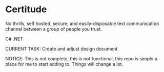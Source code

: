 # Certitude
No thrills, self hosted, secure, and easily-disposable text communication channel between a group of people you trust.

C# .NET

CURRENT TASK: Create and adjust design document.

NOTICE: This is not complete, this is not functional, this repo is simply a place for me to start adding to. Things will change a lot.
